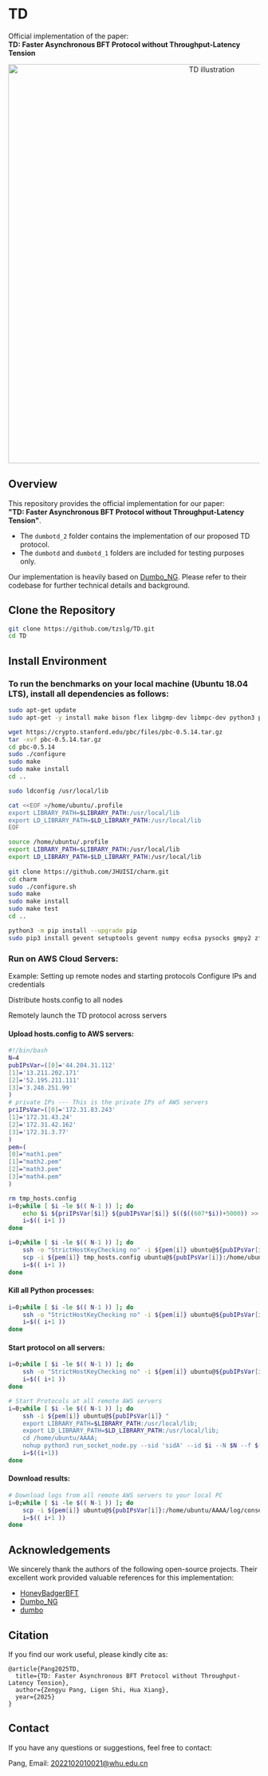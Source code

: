 # TD

Official implementation of the paper:  
**TD: Faster Asynchronous BFT Protocol without Throughput-Latency Tension**

<p align="center">
<img width="800" alt="TD illustration" src="https://github.com/user-attachments/assets/890ad71e-d851-47d4-ad10-5c98c4fa3eb9" />
</p>

## Overview

This repository provides the official implementation for our paper:  
**"TD: Faster Asynchronous BFT Protocol without Throughput-Latency Tension"**.

- The `dumbotd_2` folder contains the implementation of our proposed TD protocol.
- The `dumbotd` and `dumbotd_1` folders are included for testing purposes only.

Our implementation is heavily based on [Dumbo_NG](https://github.com/fascy/Dumbo_NG). Please refer to their codebase for further technical details and background.


## Clone the Repository
```bash
git clone https://github.com/tzslg/TD.git
cd TD
```
## Install Environment
### To run the benchmarks on your local machine (Ubuntu 18.04 LTS), install all dependencies as follows:
```bash
sudo apt-get update
sudo apt-get -y install make bison flex libgmp-dev libmpc-dev python3 python3-dev python3-pip libssl-dev

wget https://crypto.stanford.edu/pbc/files/pbc-0.5.14.tar.gz
tar -xvf pbc-0.5.14.tar.gz
cd pbc-0.5.14
sudo ./configure
sudo make
sudo make install
cd ..

sudo ldconfig /usr/local/lib

cat <<EOF >/home/ubuntu/.profile
export LIBRARY_PATH=$LIBRARY_PATH:/usr/local/lib
export LD_LIBRARY_PATH=$LD_LIBRARY_PATH:/usr/local/lib
EOF

source /home/ubuntu/.profile
export LIBRARY_PATH=$LIBRARY_PATH:/usr/local/lib
export LD_LIBRARY_PATH=$LD_LIBRARY_PATH:/usr/local/lib
 
git clone https://github.com/JHUISI/charm.git
cd charm
sudo ./configure.sh
sudo make
sudo make install
sudo make test
cd ..

python3 -m pip install --upgrade pip
sudo pip3 install gevent setuptools gevent numpy ecdsa pysocks gmpy2 zfec gipc pycrypto coincurve
```
### Run on AWS Cloud Servers:
Example: Setting up remote nodes and starting protocols
Configure IPs and credentials

Distribute hosts.config to all nodes

Remotely launch the TD protocol across servers

#### Upload hosts.config to AWS servers:
```bash
#!/bin/bash
N=4
pubIPsVar=([0]='44.204.31.112'
[1]='13.211.202.171'
[2]='52.195.211.111'
[3]='3.248.251.99'
)
# private IPs --- This is the private IPs of AWS servers
priIPsVar=([0]='172.31.83.243'
[1]='172.31.43.24'
[2]='172.31.42.162'
[3]='172.31.3.77'
)
pem=(
[0]="math1.pem"
[1]="math2.pem"
[2]="math3.pem"
[3]="math4.pem"
)

rm tmp_hosts.config
i=0;while [ $i -le $(( N-1 )) ]; do
    echo $i ${priIPsVar[$i]} ${pubIPsVar[$i]} $(($((607*$i))+5000)) >> tmp_hosts.config
    i=$(( i+1 ))
done

i=0;while [ $i -le $(( N-1 )) ]; do
    ssh -o "StrictHostKeyChecking no" -i ${pem[i]} ubuntu@${pubIPsVar[i]} "rm /home/ubuntu/AAAA/hosts.config"
    scp -i ${pem[i]} tmp_hosts.config ubuntu@${pubIPsVar[i]}:/home/ubuntu/AAAA/hosts.config &
    i=$(( i+1 ))
done
```
#### Kill all Python processes:
```bash
i=0;while [ $i -le $(( N-1 )) ]; do
    ssh -o "StrictHostKeyChecking no" -i ${pem[i]} ubuntu@${pubIPsVar[i]} "sudo killall -9 python3"
    i=$(( i+1 ))
done
```

#### Start protocol on all servers:
```bash
i=0;while [ $i -le $(( N-1 )) ]; do
    ssh -o "StrictHostKeyChecking no" -i ${pem[i]} ubuntu@${pubIPsVar[i]} "rm -rf /home/ubuntu/AAAA/log/"
    i=$(( i+1 ))
done

# Start Protocols at all remote AWS servers
i=0;while [ $i -le $(( N-1 )) ]; do
    ssh -i ${pem[i]} ubuntu@${pubIPsVar[i]} "
    export LIBRARY_PATH=$LIBRARY_PATH:/usr/local/lib; 
    export LD_LIBRARY_PATH=$LD_LIBRARY_PATH:/usr/local/lib; 
    cd /home/ubuntu/AAAA; 
    nohup python3 run_socket_node.py --sid 'sidA' --id $i --N $N --f $(((N-1)/3)) --B 1000 --S 100 --P "td_2"  --C 20 > node-$i.out" &
    i=$((i+1))
done
```
#### Download results:
```bash
# Download logs from all remote AWS servers to your local PC
i=0;while [ $i -le $(( N-1 )) ]; do
    scp -i ${pem[i]} ubuntu@${pubIPsVar[i]}:/home/ubuntu/AAAA/log/consensus-node-$i.log node-$i.log &
    i=$(( i+1 ))
done
```
## Acknowledgements

We sincerely thank the authors of the following open-source projects. Their excellent work provided valuable references for this implementation:

- [HoneyBadgerBFT](https://github.com/amiller/HoneyBadgerBFT)  
- [Dumbo_NG](https://github.com/fascy/Dumbo_NG)  
- [dumbo](https://github.com/yylluu/dumbo)  

## Citation
If you find our work useful, please kindly cite as:
```
@article{Pang2025TD,
  title={TD: Faster Asynchronous BFT Protocol without Throughput-Latency Tension},
  author={Zengyu Pang, Ligen Shi, Hua Xiang},
  year={2025}
}
```
## Contact
If you have any questions or suggestions, feel free to contact:

Pang, Email: 2022102010021@whu.edu.cn
